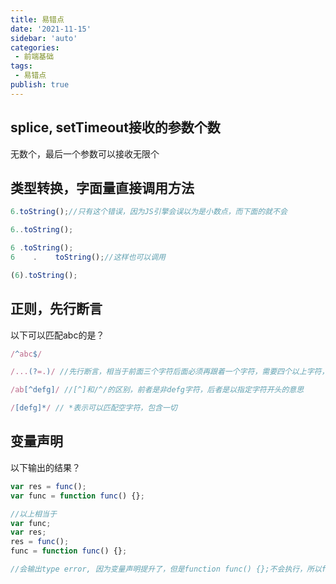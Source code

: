 ```yaml
---
title: 易错点
date: '2021-11-15'
sidebar: 'auto'
categories:
 - 前端基础
tags:
 - 易错点
publish: true
---
```

## splice, setTimeout接收的参数个数
无数个，最后一个参数可以接收无限个

## 类型转换，字面量直接调用方法
```js
6.toString();//只有这个错误，因为JS引擎会误以为是小数点，而下面的就不会

6..toString();

6 .toString();
6    .    toString();//这样也可以调用

(6).toString();
```

## 正则，先行断言
以下可以匹配abc的是？
```js
/^abc$/

/...(?=.)/ //先行断言，相当于前面三个字符后面必须再跟着一个字符，需要四个以上字符，所以不对

/ab[^defg]/ //[^]和/^/的区别，前者是非defg字符，后者是以指定字符开头的意思

/[defg]*/ // *表示可以匹配空字符，包含一切
```

## 变量声明
以下输出的结果？
```js
var res = func();
var func = function func() {};

//以上相当于
var func;
var res;
res = func();
func = function func() {};

//会输出type error, 因为变量声明提升了，但是function func() {};不会执行，所以func是undefined
```